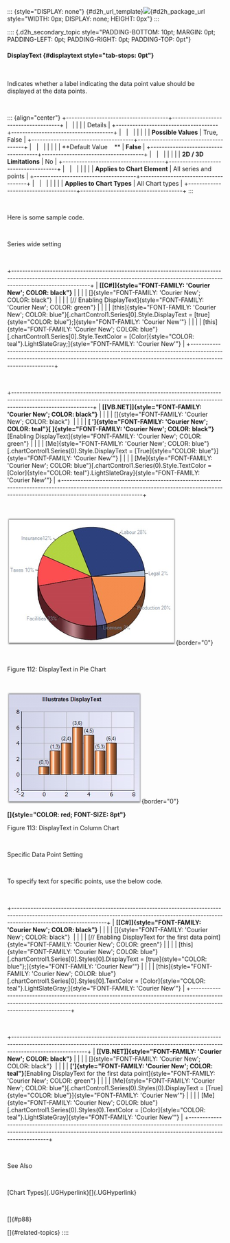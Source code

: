 ::: {style="DISPLAY: none"}
[](ms-xhelp:///?Id=d2h_url_template){#d2h_url_template}![](!package_url!){#d2h_package_url style="WIDTH: 0px; DISPLAY: none; HEIGHT: 0px"}
:::

:::: {.d2h_secondary_topic style="PADDING-BOTTOM: 10pt; MARGIN: 0pt; PADDING-LEFT: 0pt; PADDING-RIGHT: 0pt; PADDING-TOP: 0pt"}
#### DisplayText {#displaytext style="tab-stops: 0pt"}

 

Indicates whether a label indicating the data point value should be displayed at the data points.

 

::: {align="center"}
+-------------------------------------+-------------------------------------+
|                                                                           |
|                                                                           |
| Details                                                                   |
+-------------------------------------+-------------------------------------+
|                                     |                                     |
|                                     |                                     |
| **Possible Values**                 | True, False                         |
+-------------------------------------+-------------------------------------+
|                                     |                                     |
|                                     |                                     |
| **Default Value    **               | **False**                           |
+-------------------------------------+-------------------------------------+
|                                     |                                     |
|                                     |                                     |
| **2D / 3D Limitations**             | No                                  |
+-------------------------------------+-------------------------------------+
|                                     |                                     |
|                                     |                                     |
| **Applies to Chart Element**        | All series and points               |
+-------------------------------------+-------------------------------------+
|                                     |                                     |
|                                     |                                     |
| **Applies to Chart Types**          | All Chart types                     |
+-------------------------------------+-------------------------------------+
:::

 

Here is some sample code.

 

Series wide setting

 

+----------------------------------------------------------------------------------------------------------------------------------------------------------------------------------------+
| **[\[C#\]]{style="FONT-FAMILY: 'Courier New'; COLOR: black"}**                                                                                                                         |
|                                                                                                                                                                                        |
| []{style="FONT-FAMILY: 'Courier New'; COLOR: black"}                                                                                                                                   |
|                                                                                                                                                                                        |
| [// Enabling DisplayText]{style="FONT-FAMILY: 'Courier New'; COLOR: green"}                                                                                                            |
|                                                                                                                                                                                        |
| [this]{style="FONT-FAMILY: 'Courier New'; COLOR: blue"}[.chartControl1.Series\[0\].Style.DisplayText = [true]{style="COLOR: blue"};]{style="FONT-FAMILY: 'Courier New'"}               |
|                                                                                                                                                                                        |
| [this]{style="FONT-FAMILY: 'Courier New'; COLOR: blue"}[.chartControl1.Series\[0\].Style.TextColor = [Color]{style="COLOR: teal"}.LightSlateGray;]{style="FONT-FAMILY: 'Courier New'"} |
+----------------------------------------------------------------------------------------------------------------------------------------------------------------------------------------+

 

+-----------------------------------------------------------------------------------------------------------------------------------------------------------------------------------------+
| **[\[VB.NET\]]{style="FONT-FAMILY: 'Courier New'; COLOR: black"}**                                                                                                                      |
|                                                                                                                                                                                         |
| []{style="FONT-FAMILY: 'Courier New'; COLOR: black"}                                                                                                                                    |
|                                                                                                                                                                                         |
| **[ \']{style="FONT-FAMILY: 'Courier New'; COLOR: teal"}[ ]{style="FONT-FAMILY: 'Courier New'; COLOR: black"}**[Enabling DisplayText]{style="FONT-FAMILY: 'Courier New'; COLOR: green"} |
|                                                                                                                                                                                         |
| [Me]{style="FONT-FAMILY: 'Courier New'; COLOR: blue"}[.chartControl1.Series(0).Style.DisplayText = [True]{style="COLOR: blue"}]{style="FONT-FAMILY: 'Courier New'"}                     |
|                                                                                                                                                                                         |
| [Me]{style="FONT-FAMILY: 'Courier New'; COLOR: blue"}[.chartControl1.Series(0).Style.TextColor = [Color]{style="COLOR: teal"}.LightSlateGray]{style="FONT-FAMILY: 'Courier New'"}       |
+-----------------------------------------------------------------------------------------------------------------------------------------------------------------------------------------+

 

![](ImagesExt/image84_114.jpg){border="0"}

 

Figure 112: DisplayText in Pie Chart

 

![](ImagesExt/image84_115.jpg){border="0"}

**[]{style="COLOR: red; FONT-SIZE: 8pt"}** 

Figure 113: DisplayText in Column Chart

 

Specific Data Point Setting

 

To specify text for specific points, use the below code.

 

+----------------------------------------------------------------------------------------------------------------------------------------------------------------------------------------------+
| **[\[C#\]]{style="FONT-FAMILY: 'Courier New'; COLOR: black"}**                                                                                                                               |
|                                                                                                                                                                                              |
| []{style="FONT-FAMILY: 'Courier New'; COLOR: black"}                                                                                                                                         |
|                                                                                                                                                                                              |
| [// Enabling DisplayText for the first data point]{style="FONT-FAMILY: 'Courier New'; COLOR: green"}                                                                                         |
|                                                                                                                                                                                              |
| [this]{style="FONT-FAMILY: 'Courier New'; COLOR: blue"}[.chartControl1.Series\[0\].Styles\[0\].DisplayText = [true]{style="COLOR: blue"};]{style="FONT-FAMILY: 'Courier New'"}               |
|                                                                                                                                                                                              |
| [this]{style="FONT-FAMILY: 'Courier New'; COLOR: blue"}[.chartControl1.Series\[0\].Styles\[0\].TextColor = [Color]{style="COLOR: teal"}.LightSlateGray;]{style="FONT-FAMILY: 'Courier New'"} |
+----------------------------------------------------------------------------------------------------------------------------------------------------------------------------------------------+

 

+---------------------------------------------------------------------------------------------------------------------------------------------------------------------------------------+
| **[\[VB.NET\]]{style="FONT-FAMILY: 'Courier New'; COLOR: black"}**                                                                                                                    |
|                                                                                                                                                                                       |
| []{style="FONT-FAMILY: 'Courier New'; COLOR: black"}                                                                                                                                  |
|                                                                                                                                                                                       |
| **[\']{style="FONT-FAMILY: 'Courier New'; COLOR: teal"}**[Enabling DisplayText for the first data point]{style="FONT-FAMILY: 'Courier New'; COLOR: green"}                            |
|                                                                                                                                                                                       |
| [Me]{style="FONT-FAMILY: 'Courier New'; COLOR: blue"}[.chartControl1.Series(0).Styles(0).DisplayText = [True]{style="COLOR: blue"}]{style="FONT-FAMILY: 'Courier New'"}               |
|                                                                                                                                                                                       |
| [Me]{style="FONT-FAMILY: 'Courier New'; COLOR: blue"}[.chartControl1.Series(0).Styles(0).TextColor = [Color]{style="COLOR: teal"}.LightSlateGray]{style="FONT-FAMILY: 'Courier New'"} |
+---------------------------------------------------------------------------------------------------------------------------------------------------------------------------------------+

 

See Also

 

[Chart Types]{.UGHyperlink}[]{.UGHyperlink}

 

[]{#p88} 

[]{#related-topics}
::::
